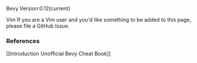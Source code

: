 Bevy Version:0.12(current)


Vim
If you are a Vim user and you'd like something to be added to this page,
please file a GitHub Issue.

### References
[[Introduction  Unofficial Bevy Cheat Book]] 